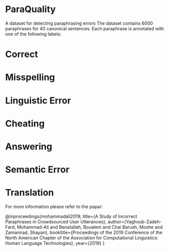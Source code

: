 # ParaQuality
A dataset for detecting paraphrasing errors
The dataset contains 6000 paraphrases for 40 canonical sentences. Each paraphrase is annotated with one of the following labels:
# Correct
# Misspelling
# Linguistic Error
# Cheating
# Answering
# Semantic Error
# Translation

For more information please refer to the papar: 

@inproceedings{mohammadali2019,
  title={A Study of Incorrect Paraphrases in Crowdsourced User Utterances},
  author={Yaghoub-Zadeh-Fard, Mohammad-Ali and Benatallah, Boualem and Chai Barush, Moshe and Zamanirad, Shayan},
  booktitle={Proceedings of the 2019 Conference of the North American Chapter of the Association for Computational Linguistics: Human     Language Technologies},
  year={2019}
}

